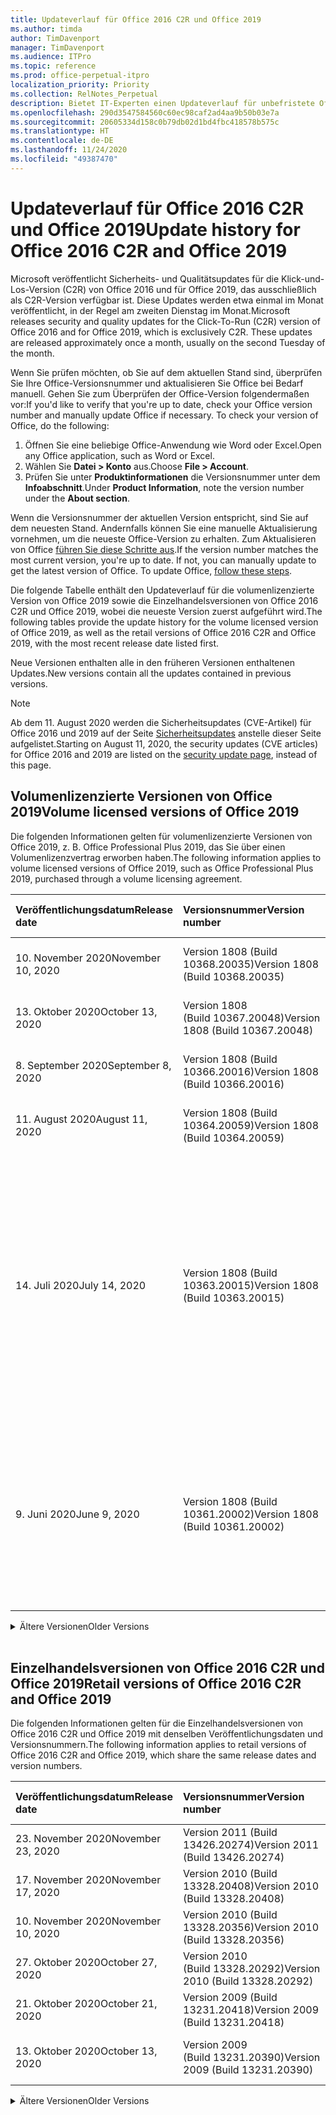 ```yaml
---
title: Updateverlauf für Office 2016 C2R und Office 2019
ms.author: timda
author: TimDavenport
manager: TimDavenport
ms.audience: ITPro
ms.topic: reference
ms.prod: office-perpetual-itpro
localization_priority: Priority
ms.collection: RelNotes_Perpetual
description: Bietet IT-Experten einen Updateverlauf für unbefristete Office 2016- und 2019-Versionen, die Klick-und-Los (C2R) verwenden.
ms.openlocfilehash: 290d3547584560c60ec98caf2ad4aa9b50b03e7a
ms.sourcegitcommit: 20605334d158c0b79db02d1bd4fbc418578b575c
ms.translationtype: HT
ms.contentlocale: de-DE
ms.lasthandoff: 11/24/2020
ms.locfileid: "49387470"
---
```

# <a name="update-history-for-office-2016-c2r-and-office-2019"></a><span data-ttu-id="5f303-103">Updateverlauf für Office 2016 C2R und Office 2019</span><span class="sxs-lookup"><span data-stu-id="5f303-103">Update history for Office 2016 C2R and Office 2019</span></span>

<span data-ttu-id="5f303-p101">Microsoft veröffentlicht Sicherheits- und Qualitätsupdates für die Klick-und-Los-Version (C2R) von Office 2016 und für Office 2019, das ausschließlich als C2R-Version verfügbar ist. Diese Updates werden etwa einmal im Monat veröffentlicht, in der Regel am zweiten Dienstag im Monat.</span><span class="sxs-lookup"><span data-stu-id="5f303-p101">Microsoft releases security and quality updates for the Click-To-Run (C2R) version of Office 2016 and for Office 2019, which is exclusively C2R. These updates are released approximately once a month, usually on the second Tuesday of the month.</span></span>

<span data-ttu-id="5f303-p102">Wenn Sie prüfen möchten, ob Sie auf dem aktuellen Stand sind, überprüfen Sie Ihre Office-Versionsnummer und aktualisieren Sie Office bei Bedarf manuell. Gehen Sie zum Überprüfen der Office-Version folgendermaßen vor:</span><span class="sxs-lookup"><span data-stu-id="5f303-p102">If you'd like to verify that you're up to date, check your Office version number and manually update Office if necessary. To check your version of Office, do the following:</span></span>

  1.    <span data-ttu-id="5f303-108">Öffnen Sie eine beliebige Office-Anwendung wie Word oder Excel.</span><span class="sxs-lookup"><span data-stu-id="5f303-108">Open any Office application, such as Word or Excel.</span></span>
  2.    <span data-ttu-id="5f303-109">Wählen Sie **Datei > Konto** aus.</span><span class="sxs-lookup"><span data-stu-id="5f303-109">Choose **File > Account**.</span></span>
  3.    <span data-ttu-id="5f303-110">Prüfen Sie unter **Produktinformationen** die Versionsnummer unter dem **Infoabschnitt**.</span><span class="sxs-lookup"><span data-stu-id="5f303-110">Under **Product Information**, note the version number under the **About section**.</span></span>

<span data-ttu-id="5f303-p103">Wenn die Versionsnummer der aktuellen Version entspricht, sind Sie auf dem neuesten Stand. Andernfalls können Sie eine manuelle Aktualisierung vornehmen, um die neueste Office-Version zu erhalten. Zum Aktualisieren von Office [führen Sie diese Schritte aus](https://support.office.com/article/2ab296f3-7f03-43a2-8e50-46de917611c5).</span><span class="sxs-lookup"><span data-stu-id="5f303-p103">If the version number matches the most current version, you're up to date. If not, you can manually update to get the latest version of Office. To update Office, [follow these steps](https://support.office.com/article/2ab296f3-7f03-43a2-8e50-46de917611c5).</span></span>


<span data-ttu-id="5f303-114">Die folgende Tabelle enthält den Updateverlauf für die volumenlizenzierte Version von Office 2019 sowie die Einzelhandelsversionen von Office 2016 C2R und Office 2019, wobei die neueste Version zuerst aufgeführt wird.</span><span class="sxs-lookup"><span data-stu-id="5f303-114">The following tables provide the update history for the volume licensed version of Office 2019, as well as the retail versions of Office 2016 C2R and Office 2019, with the most recent release date listed first.</span></span>

<span data-ttu-id="5f303-115">Neue Versionen enthalten alle in den früheren Versionen enthaltenen Updates.</span><span class="sxs-lookup"><span data-stu-id="5f303-115">New versions contain all the updates contained in previous versions.</span></span>


 > [!NOTE]
> <span data-ttu-id="5f303-116">Ab dem 11. August 2020 werden die Sicherheitsupdates (CVE-Artikel) für Office 2016 und 2019 auf der Seite [Sicherheitsupdates](https://docs.microsoft.com/officeupdates/microsoft365-apps-security-updates) anstelle dieser Seite aufgelistet.</span><span class="sxs-lookup"><span data-stu-id="5f303-116">Starting on August 11, 2020, the security updates (CVE articles) for Office 2016 and 2019 are listed on the [security update page](https://docs.microsoft.com/officeupdates/microsoft365-apps-security-updates), instead of this page.</span></span> 


## <a name="volume-licensed-versions-of-office-2019"></a><span data-ttu-id="5f303-117">Volumenlizenzierte Versionen von Office 2019</span><span class="sxs-lookup"><span data-stu-id="5f303-117">Volume licensed versions of Office 2019</span></span>
<span data-ttu-id="5f303-118">Die folgenden Informationen gelten für volumenlizenzierte Versionen von Office 2019, z. B. Office Professional Plus 2019, das Sie über einen Volumenlizenzvertrag erworben haben.</span><span class="sxs-lookup"><span data-stu-id="5f303-118">The following information applies to volume licensed versions of Office 2019, such as Office Professional Plus 2019, purchased through a volume licensing agreement.</span></span>

[//]: # (NICHT ENTFERNEN VL TABELLE START)


|<span data-ttu-id="5f303-120">**Veröffentlichungsdatum**</span><span class="sxs-lookup"><span data-stu-id="5f303-120">**Release date**</span></span>|<span data-ttu-id="5f303-121">**Versionsnummer**</span><span class="sxs-lookup"><span data-stu-id="5f303-121">**Version number**</span></span>|<span data-ttu-id="5f303-122">**Weitere Informationen**</span><span class="sxs-lookup"><span data-stu-id="5f303-122">**More information**</span></span>|
|:-----|:-----|:-----|
|<span data-ttu-id="5f303-123">10. November 2020</span><span class="sxs-lookup"><span data-stu-id="5f303-123">November 10, 2020</span></span>|<span data-ttu-id="5f303-124">Version 1808 (Build 10368.20035)</span><span class="sxs-lookup"><span data-stu-id="5f303-124">Version 1808 (Build 10368.20035)</span></span>| <span data-ttu-id="5f303-125">Lesen Sie die Seite [Sicherheitsupdates](https://docs.microsoft.com/officeupdates/microsoft365-apps-security-updates)</span><span class="sxs-lookup"><span data-stu-id="5f303-125">See the [security update page](https://docs.microsoft.com/officeupdates/microsoft365-apps-security-updates)</span></span> |
|<span data-ttu-id="5f303-126">13. Oktober 2020</span><span class="sxs-lookup"><span data-stu-id="5f303-126">October 13, 2020</span></span>|<span data-ttu-id="5f303-127">Version 1808 (Build 10367.20048)</span><span class="sxs-lookup"><span data-stu-id="5f303-127">Version 1808 (Build 10367.20048)</span></span>|<span data-ttu-id="5f303-128">Lesen Sie die Seite [Sicherheitsupdates](https://docs.microsoft.com/officeupdates/microsoft365-apps-security-updates)</span><span class="sxs-lookup"><span data-stu-id="5f303-128">See the [security update page](https://docs.microsoft.com/officeupdates/microsoft365-apps-security-updates)</span></span>  |
|<span data-ttu-id="5f303-129">8. September 2020</span><span class="sxs-lookup"><span data-stu-id="5f303-129">September 8, 2020</span></span>|<span data-ttu-id="5f303-130">Version 1808 (Build 10366.20016)</span><span class="sxs-lookup"><span data-stu-id="5f303-130">Version 1808 (Build 10366.20016)</span></span>|<span data-ttu-id="5f303-131">Lesen Sie die Seite [Sicherheitsupdates](https://docs.microsoft.com/officeupdates/microsoft365-apps-security-updates)</span><span class="sxs-lookup"><span data-stu-id="5f303-131">See the [security update page](https://docs.microsoft.com/officeupdates/microsoft365-apps-security-updates)</span></span> |
|<span data-ttu-id="5f303-132">11. August 2020</span><span class="sxs-lookup"><span data-stu-id="5f303-132">August 11, 2020</span></span>|<span data-ttu-id="5f303-133">Version 1808 (Build 10364.20059)</span><span class="sxs-lookup"><span data-stu-id="5f303-133">Version 1808 (Build 10364.20059)</span></span>|<span data-ttu-id="5f303-134">Lesen Sie die Seite [Sicherheitsupdates](https://docs.microsoft.com/officeupdates/microsoft365-apps-security-updates)</span><span class="sxs-lookup"><span data-stu-id="5f303-134">See the [security update page](https://docs.microsoft.com/officeupdates/microsoft365-apps-security-updates)</span></span> |
|<span data-ttu-id="5f303-135">14. Juli 2020</span><span class="sxs-lookup"><span data-stu-id="5f303-135">July 14, 2020</span></span>   |<span data-ttu-id="5f303-136">Version 1808 (Build 10363.20015)</span><span class="sxs-lookup"><span data-stu-id="5f303-136">Version 1808 (Build 10363.20015)</span></span>  |[<span data-ttu-id="5f303-137">CVE-2020-1342</span><span class="sxs-lookup"><span data-stu-id="5f303-137">CVE-2020-1342</span></span>](https://portal.msrc.microsoft.com/en-US/security-guidance/advisory/CVE-2020-1342) <br/>[<span data-ttu-id="5f303-138">CVE-2020-1349</span><span class="sxs-lookup"><span data-stu-id="5f303-138">CVE-2020-1349</span></span>](https://portal.msrc.microsoft.com/en-US/security-guidance/advisory/CVE-2020-1349) <br/>[<span data-ttu-id="5f303-139">CVE-2020-1445</span><span class="sxs-lookup"><span data-stu-id="5f303-139">CVE-2020-1445</span></span>](https://portal.msrc.microsoft.com/en-US/security-guidance/advisory/CVE-2020-1445) <br/>[<span data-ttu-id="5f303-140">CVE-2020-1446</span><span class="sxs-lookup"><span data-stu-id="5f303-140">CVE-2020-1446</span></span>](https://portal.msrc.microsoft.com/en-US/security-guidance/advisory/CVE-2020-1446) <br/>[<span data-ttu-id="5f303-141">CVE-2020-1447</span><span class="sxs-lookup"><span data-stu-id="5f303-141">CVE-2020-1447</span></span>](https://portal.msrc.microsoft.com/en-US/security-guidance/advisory/CVE-2020-1447) <br/>[<span data-ttu-id="5f303-142">CVE-2020-1448</span><span class="sxs-lookup"><span data-stu-id="5f303-142">CVE-2020-1448</span></span>](https://portal.msrc.microsoft.com/en-US/security-guidance/advisory/CVE-2020-1448) <br/>[<span data-ttu-id="5f303-143">CVE-2020-1449</span><span class="sxs-lookup"><span data-stu-id="5f303-143">CVE-2020-1449</span></span>](https://portal.msrc.microsoft.com/en-US/security-guidance/advisory/CVE-2020-1449) <br/>|
|<span data-ttu-id="5f303-144">9. Juni 2020</span><span class="sxs-lookup"><span data-stu-id="5f303-144">June 9, 2020</span></span>   |<span data-ttu-id="5f303-145">Version 1808 (Build 10361.20002)</span><span class="sxs-lookup"><span data-stu-id="5f303-145">Version 1808 (Build 10361.20002)</span></span>  |[<span data-ttu-id="5f303-146">CVE-2020-1225</span><span class="sxs-lookup"><span data-stu-id="5f303-146">CVE-2020-1225</span></span>](https://portal.msrc.microsoft.com/en-US/security-guidance/advisory/CVE-2020-1225) <br/> [<span data-ttu-id="5f303-147">CVE-2020-1226</span><span class="sxs-lookup"><span data-stu-id="5f303-147">CVE-2020-1226</span></span>](https://portal.msrc.microsoft.com/en-US/security-guidance/advisory/CVE-2020-1226) <br/>[<span data-ttu-id="5f303-148">CVE-2020-1229</span><span class="sxs-lookup"><span data-stu-id="5f303-148">CVE-2020-1229</span></span>](https://portal.msrc.microsoft.com/en-US/security-guidance/advisory/CVE-2020-1229) <br/>[<span data-ttu-id="5f303-149">CVE-2020-1321</span><span class="sxs-lookup"><span data-stu-id="5f303-149">CVE-2020-1321</span></span>](https://portal.msrc.microsoft.com/en-US/security-guidance/advisory/CVE-2020-1321) <br/>[<span data-ttu-id="5f303-150">CVE-2020-1322</span><span class="sxs-lookup"><span data-stu-id="5f303-150">CVE-2020-1322</span></span>](https://portal.msrc.microsoft.com/en-US/security-guidance/advisory/CVE-2020-1322) <br/>|


[//]: # (NICHT ENTFERNEN VL TABELLE ENDE)

<details>
<summary><span data-ttu-id="5f303-152">Ältere Versionen</span><span class="sxs-lookup"><span data-stu-id="5f303-152">Older Versions</span></span></summary>
 

[//]: # (NICHT ENTFERNEN VL ALTE TABELLE START)


|<span data-ttu-id="5f303-154">**Veröffentlichungsdatum**</span><span class="sxs-lookup"><span data-stu-id="5f303-154">**Release date**</span></span>|<span data-ttu-id="5f303-155">**Versionsnummer**</span><span class="sxs-lookup"><span data-stu-id="5f303-155">**Version number**</span></span>|<span data-ttu-id="5f303-156">**Weitere Informationen**</span><span class="sxs-lookup"><span data-stu-id="5f303-156">**More information**</span></span>|
|:-----|:-----|:-----|
|<span data-ttu-id="5f303-157">12. Mai 2020</span><span class="sxs-lookup"><span data-stu-id="5f303-157">May 12, 2020</span></span>   |<span data-ttu-id="5f303-158">Version 1808 (Build 10359.20023)</span><span class="sxs-lookup"><span data-stu-id="5f303-158">Version 1808 (Build 10359.20023)</span></span>  |[<span data-ttu-id="5f303-159">CVE-2020-0901</span><span class="sxs-lookup"><span data-stu-id="5f303-159">CVE-2020-0901</span></span>](https://portal.msrc.microsoft.com/en-US/security-guidance/advisory/CVE-2020-0901) <br/> |
|<span data-ttu-id="5f303-160">14. April 2020</span><span class="sxs-lookup"><span data-stu-id="5f303-160">April 14, 2020</span></span>   |<span data-ttu-id="5f303-161">Version 1808 (Build 10358.20061)</span><span class="sxs-lookup"><span data-stu-id="5f303-161">Version 1808 (Build 10358.20061)</span></span>  |[<span data-ttu-id="5f303-162">CVE-2020-0760</span><span class="sxs-lookup"><span data-stu-id="5f303-162">CVE-2020-0760</span></span>](https://portal.msrc.microsoft.com/en-US/security-guidance/advisory/CVE-2020-0760) <br/> [<span data-ttu-id="5f303-163">CVE-2020-0906</span><span class="sxs-lookup"><span data-stu-id="5f303-163">CVE-2020-0906</span></span>](https://portal.msrc.microsoft.com/en-US/security-guidance/advisory/CVE-2020-0906) <br/> [<span data-ttu-id="5f303-164">CVE-2020-0961</span><span class="sxs-lookup"><span data-stu-id="5f303-164">CVE-2020-0961</span></span>](https://portal.msrc.microsoft.com/en-US/security-guidance/advisory/CVE-2020-0961) <br/> [<span data-ttu-id="5f303-165">CVE-2020-0980</span><span class="sxs-lookup"><span data-stu-id="5f303-165">CVE-2020-0980</span></span>](https://portal.msrc.microsoft.com/en-US/security-guidance/advisory/CVE-2020-0980) <br/>[<span data-ttu-id="5f303-166">CVE-2020-0991</span><span class="sxs-lookup"><span data-stu-id="5f303-166">CVE-2020-0991</span></span>](https://portal.msrc.microsoft.com/en-US/security-guidance/advisory/CVE-2020-0991) <br/> |
|<span data-ttu-id="5f303-167">10. März 2020</span><span class="sxs-lookup"><span data-stu-id="5f303-167">March 10, 2020</span></span>   |<span data-ttu-id="5f303-168">Version 1808 (Build 10357.20081)</span><span class="sxs-lookup"><span data-stu-id="5f303-168">Version 1808 (Build 10357.20081)</span></span>  |[<span data-ttu-id="5f303-169">CVE-2020-0850</span><span class="sxs-lookup"><span data-stu-id="5f303-169">CVE-2020-0850</span></span>](https://portal.msrc.microsoft.com/en-US/security-guidance/advisory/CVE-2020-0850) <br/> [<span data-ttu-id="5f303-170">CVE-2020-0852</span><span class="sxs-lookup"><span data-stu-id="5f303-170">CVE-2020-0852</span></span>](https://portal.msrc.microsoft.com/en-US/security-guidance/advisory/CVE-2020-0852) <br/> [<span data-ttu-id="5f303-171">CVE-2020-0892</span><span class="sxs-lookup"><span data-stu-id="5f303-171">CVE-2020-0892</span></span>](https://portal.msrc.microsoft.com/en-US/security-guidance/advisory/CVE-2020-0892) <br/>  |
|<span data-ttu-id="5f303-172">11. Februar 2020</span><span class="sxs-lookup"><span data-stu-id="5f303-172">February 11, 2020</span></span>   |<span data-ttu-id="5f303-173">Version 1808 (Build 10356.20006)</span><span class="sxs-lookup"><span data-stu-id="5f303-173">Version 1808 (Build 10356.20006)</span></span>  |[<span data-ttu-id="5f303-174">CVE-2020-0696</span><span class="sxs-lookup"><span data-stu-id="5f303-174">CVE-2020-0696</span></span>](https://portal.msrc.microsoft.com/en-us/security-guidance/advisory/CVE-2020-0696) <br/> [<span data-ttu-id="5f303-175">CVE-2020-0759</span><span class="sxs-lookup"><span data-stu-id="5f303-175">CVE-2020-0759</span></span>](https://portal.msrc.microsoft.com/en-US/security-guidance/advisory/CVE-2020-0759) <br/>  |


[//]: # (NICHT ENTFERNEN VL ALTE TABELLE ENDE)

</details>


<br/>

## <a name="retail-versions-of-office-2016-c2r-and-office-2019"></a><span data-ttu-id="5f303-177">Einzelhandelsversionen von Office 2016 C2R und Office 2019</span><span class="sxs-lookup"><span data-stu-id="5f303-177">Retail versions of Office 2016 C2R and Office 2019</span></span>
<span data-ttu-id="5f303-178">Die folgenden Informationen gelten für die Einzelhandelsversionen von Office 2016 C2R und Office 2019 mit denselben Veröffentlichungsdaten und Versionsnummern.</span><span class="sxs-lookup"><span data-stu-id="5f303-178">The following information applies to retail versions of Office 2016 C2R and Office 2019, which share the same release dates and version numbers.</span></span>

[//]: # (NICHT ENTFERNEN EINZELHANDEL TABELLE START)


|<span data-ttu-id="5f303-180">**Veröffentlichungsdatum**</span><span class="sxs-lookup"><span data-stu-id="5f303-180">**Release date**</span></span>|<span data-ttu-id="5f303-181">**Versionsnummer**</span><span class="sxs-lookup"><span data-stu-id="5f303-181">**Version number**</span></span>|<span data-ttu-id="5f303-182">**Weitere Informationen**</span><span class="sxs-lookup"><span data-stu-id="5f303-182">**More information**</span></span>|
|:-----|:-----|:-----|
|<span data-ttu-id="5f303-183">23. November 2020</span><span class="sxs-lookup"><span data-stu-id="5f303-183">November 23, 2020</span></span>|<span data-ttu-id="5f303-184">Version 2011 (Build 13426.20274)</span><span class="sxs-lookup"><span data-stu-id="5f303-184">Version 2011 (Build 13426.20274)</span></span>| |
|<span data-ttu-id="5f303-185">17. November 2020</span><span class="sxs-lookup"><span data-stu-id="5f303-185">November 17, 2020</span></span>|<span data-ttu-id="5f303-186">Version 2010 (Build 13328.20408)</span><span class="sxs-lookup"><span data-stu-id="5f303-186">Version 2010 (Build 13328.20408)</span></span>| |
|<span data-ttu-id="5f303-187">10. November 2020</span><span class="sxs-lookup"><span data-stu-id="5f303-187">November 10, 2020</span></span>|<span data-ttu-id="5f303-188">Version 2010 (Build 13328.20356)</span><span class="sxs-lookup"><span data-stu-id="5f303-188">Version 2010 (Build 13328.20356)</span></span>| |
|<span data-ttu-id="5f303-189">27. Oktober 2020</span><span class="sxs-lookup"><span data-stu-id="5f303-189">October 27, 2020</span></span>|<span data-ttu-id="5f303-190">Version 2010 (Build 13328.20292)</span><span class="sxs-lookup"><span data-stu-id="5f303-190">Version 2010 (Build 13328.20292)</span></span>| |
|<span data-ttu-id="5f303-191">21. Oktober 2020</span><span class="sxs-lookup"><span data-stu-id="5f303-191">October 21, 2020</span></span>|<span data-ttu-id="5f303-192">Version 2009 (Build 13231.20418)</span><span class="sxs-lookup"><span data-stu-id="5f303-192">Version 2009 (Build 13231.20418)</span></span>| |
|<span data-ttu-id="5f303-193">13. Oktober 2020</span><span class="sxs-lookup"><span data-stu-id="5f303-193">October 13, 2020</span></span>|<span data-ttu-id="5f303-194">Version 2009 (Build 13231.20390)</span><span class="sxs-lookup"><span data-stu-id="5f303-194">Version 2009 (Build 13231.20390)</span></span>|<span data-ttu-id="5f303-195">Lesen Sie die Seite [Sicherheitsupdates](https://docs.microsoft.com/officeupdates/microsoft365-apps-security-updates)</span><span class="sxs-lookup"><span data-stu-id="5f303-195">See the [security update page](https://docs.microsoft.com/officeupdates/microsoft365-apps-security-updates)</span></span>  |


[//]: # (NICHT ENTFERNEN EINZELHANDEL TABELLE ENDE)

<details>
<summary><span data-ttu-id="5f303-197">Ältere Versionen</span><span class="sxs-lookup"><span data-stu-id="5f303-197">Older Versions</span></span></summary>
 

[//]: # (NICHT ENTFERNEN EINZELHANDEL ALTE TABELLE START)


|<span data-ttu-id="5f303-199">**Veröffentlichungsdatum**</span><span class="sxs-lookup"><span data-stu-id="5f303-199">**Release date**</span></span>|<span data-ttu-id="5f303-200">**Versionsnummer**</span><span class="sxs-lookup"><span data-stu-id="5f303-200">**Version number**</span></span>|<span data-ttu-id="5f303-201">**Weitere Informationen**</span><span class="sxs-lookup"><span data-stu-id="5f303-201">**More information**</span></span>|
|:-----|:-----|:-----|
|<span data-ttu-id="5f303-202">8. Oktober 2020</span><span class="sxs-lookup"><span data-stu-id="5f303-202">October 8, 2020</span></span>|<span data-ttu-id="5f303-203">Version 2009 (Build 13231.20368)</span><span class="sxs-lookup"><span data-stu-id="5f303-203">Version 2009 (Build 13231.20368)</span></span>| |
|<span data-ttu-id="5f303-204">28. September 2020</span><span class="sxs-lookup"><span data-stu-id="5f303-204">September 28, 2020</span></span>|<span data-ttu-id="5f303-205">Version 2009 (Build 13231.20262)</span><span class="sxs-lookup"><span data-stu-id="5f303-205">Version 2009 (Build 13231.20262)</span></span>| |
|<span data-ttu-id="5f303-206">22. September 2020</span><span class="sxs-lookup"><span data-stu-id="5f303-206">September 22, 2020</span></span>|<span data-ttu-id="5f303-207">Version 2008 (Build 13127.20508)</span><span class="sxs-lookup"><span data-stu-id="5f303-207">Version 2008 (Build 13127.20508)</span></span>| |
|<span data-ttu-id="5f303-208">9. September 2020</span><span class="sxs-lookup"><span data-stu-id="5f303-208">September 9, 2020</span></span>|<span data-ttu-id="5f303-209">Version 2008 (Build 13127.20408)</span><span class="sxs-lookup"><span data-stu-id="5f303-209">Version 2008 (Build 13127.20408)</span></span>|<span data-ttu-id="5f303-210">Siehe unter der Seite [Sicherheitsupdates](https://docs.microsoft.com/officeupdates/microsoft365-apps-security-updates)</span><span class="sxs-lookup"><span data-stu-id="5f303-210">See the [security update page](https://docs.microsoft.com/officeupdates/microsoft365-apps-security-updates)</span></span> |
|<span data-ttu-id="5f303-211">31. August 2020</span><span class="sxs-lookup"><span data-stu-id="5f303-211">August 31, 2020</span></span>|<span data-ttu-id="5f303-212">Version 2008 (Build 13127.20296)</span><span class="sxs-lookup"><span data-stu-id="5f303-212">Version 2008 (Build 13127.20296)</span></span>| |
|<span data-ttu-id="5f303-213">25. August 2020</span><span class="sxs-lookup"><span data-stu-id="5f303-213">August 25, 2020</span></span>|<span data-ttu-id="5f303-214">Version 2007 (Build 13029.20460)</span><span class="sxs-lookup"><span data-stu-id="5f303-214">Version 2007 (Build 13029.20460)</span></span>| |
|<span data-ttu-id="5f303-215">11. August 2020</span><span class="sxs-lookup"><span data-stu-id="5f303-215">August 11, 2020</span></span>|<span data-ttu-id="5f303-216">Version 2007 (Build 13029.20344)</span><span class="sxs-lookup"><span data-stu-id="5f303-216">Version 2007 (Build 13029.20344)</span></span>|<span data-ttu-id="5f303-217">Lesen Sie die Seite [Sicherheitsupdates](https://docs.microsoft.com/officeupdates/microsoft365-apps-security-updates)</span><span class="sxs-lookup"><span data-stu-id="5f303-217">See the [security update page](https://docs.microsoft.com/officeupdates/microsoft365-apps-security-updates)</span></span> |
|<span data-ttu-id="5f303-218">30. Juli 2020</span><span class="sxs-lookup"><span data-stu-id="5f303-218">July 30, 2020</span></span>|<span data-ttu-id="5f303-219">Version 2007 (Build 13029.20308)</span><span class="sxs-lookup"><span data-stu-id="5f303-219">Version 2007 (Build 13029.20308)</span></span>  |<span data-ttu-id="5f303-220">Korrekturen verschiedener Fehler und Leistungsprobleme.</span><span class="sxs-lookup"><span data-stu-id="5f303-220">Various bug and performance fixes.</span></span>  <br/>  |
|<span data-ttu-id="5f303-221">28. Juli 2020</span><span class="sxs-lookup"><span data-stu-id="5f303-221">July 28, 2020</span></span>|<span data-ttu-id="5f303-222">Version 2006 (Build 13001.20498)</span><span class="sxs-lookup"><span data-stu-id="5f303-222">Version 2006 (Build 13001.20498)</span></span>  |<span data-ttu-id="5f303-223">Korrekturen verschiedener Fehler und Leistungsprobleme.</span><span class="sxs-lookup"><span data-stu-id="5f303-223">Various bug and performance fixes.</span></span>  <br/>  |
|<span data-ttu-id="5f303-224">14. Juli 2020</span><span class="sxs-lookup"><span data-stu-id="5f303-224">July 14, 2020</span></span>|<span data-ttu-id="5f303-225">Version 2006 (Build 13001.20384)</span><span class="sxs-lookup"><span data-stu-id="5f303-225">Version 2006 (Build 13001.20384)</span></span>  |[<span data-ttu-id="5f303-226">CVE-2020-1342</span><span class="sxs-lookup"><span data-stu-id="5f303-226">CVE-2020-1342</span></span>](https://portal.msrc.microsoft.com/en-US/security-guidance/advisory/CVE-2020-1342) <br/>[<span data-ttu-id="5f303-227">CVE-2020-1349</span><span class="sxs-lookup"><span data-stu-id="5f303-227">CVE-2020-1349</span></span>](https://portal.msrc.microsoft.com/en-US/security-guidance/advisory/CVE-2020-1349) <br/>[<span data-ttu-id="5f303-228">CVE-2020-1445</span><span class="sxs-lookup"><span data-stu-id="5f303-228">CVE-2020-1445</span></span>](https://portal.msrc.microsoft.com/en-US/security-guidance/advisory/CVE-2020-1445) <br/>[<span data-ttu-id="5f303-229">CVE-2020-1446</span><span class="sxs-lookup"><span data-stu-id="5f303-229">CVE-2020-1446</span></span>](https://portal.msrc.microsoft.com/en-US/security-guidance/advisory/CVE-2020-1446) <br/>[<span data-ttu-id="5f303-230">CVE-2020-1447</span><span class="sxs-lookup"><span data-stu-id="5f303-230">CVE-2020-1447</span></span>](https://portal.msrc.microsoft.com/en-US/security-guidance/advisory/CVE-2020-1447) <br/>[<span data-ttu-id="5f303-231">CVE-2020-1449</span><span class="sxs-lookup"><span data-stu-id="5f303-231">CVE-2020-1449</span></span>](https://portal.msrc.microsoft.com/en-US/security-guidance/advisory/CVE-2020-1449) <br/>[<span data-ttu-id="5f303-232">CVE-2020-1458</span><span class="sxs-lookup"><span data-stu-id="5f303-232">CVE-2020-1458</span></span>](https://portal.msrc.microsoft.com/en-US/security-guidance/advisory/CVE-2020-1458) <br/>|
|<span data-ttu-id="5f303-233">30. Juni 2020</span><span class="sxs-lookup"><span data-stu-id="5f303-233">June 30, 2020</span></span>|<span data-ttu-id="5f303-234">Version 2006 (Build 13001.20266)</span><span class="sxs-lookup"><span data-stu-id="5f303-234">Version 2006 (Build 13001.20266)</span></span>  |<span data-ttu-id="5f303-235">Korrekturen verschiedener Fehler und Leistungsprobleme.</span><span class="sxs-lookup"><span data-stu-id="5f303-235">Various bug and performance fixes.</span></span>  <br/>  |
|<span data-ttu-id="5f303-236">24. Juni 2020</span><span class="sxs-lookup"><span data-stu-id="5f303-236">June 24, 2020</span></span>|<span data-ttu-id="5f303-237">Version 2005 (Build 12827.20470)</span><span class="sxs-lookup"><span data-stu-id="5f303-237">Version 2005 (Build 12827.20470)</span></span>  |<span data-ttu-id="5f303-238">Korrekturen verschiedener Fehler und Leistungsprobleme.</span><span class="sxs-lookup"><span data-stu-id="5f303-238">Various bug and performance fixes.</span></span>  <br/>  |
|<span data-ttu-id="5f303-239">9. Juni 2020</span><span class="sxs-lookup"><span data-stu-id="5f303-239">June 9, 2020</span></span>|<span data-ttu-id="5f303-240">Version 2005 (Build 12827.20336)</span><span class="sxs-lookup"><span data-stu-id="5f303-240">Version 2005 (Build 12827.20336)</span></span>  |[<span data-ttu-id="5f303-241">CVE-2020-1225</span><span class="sxs-lookup"><span data-stu-id="5f303-241">CVE-2020-1225</span></span>](https://portal.msrc.microsoft.com/en-US/security-guidance/advisory/CVE-2020-1225)  <br/> [<span data-ttu-id="5f303-242">CVE-2020-1226</span><span class="sxs-lookup"><span data-stu-id="5f303-242">CVE-2020-1226</span></span>](https://portal.msrc.microsoft.com/en-US/security-guidance/advisory/CVE-2020-1226)  <br/> [<span data-ttu-id="5f303-243">CVE-2020-1229</span><span class="sxs-lookup"><span data-stu-id="5f303-243">CVE-2020-1229</span></span>](https://portal.msrc.microsoft.com/en-US/security-guidance/advisory/CVE-2020-1229)  <br/> [<span data-ttu-id="5f303-244">CVE-2020-1321</span><span class="sxs-lookup"><span data-stu-id="5f303-244">CVE-2020-1321</span></span>](https://portal.msrc.microsoft.com/en-US/security-guidance/advisory/CVE-2020-1321)  <br/> [<span data-ttu-id="5f303-245">CVE-2020-1322</span><span class="sxs-lookup"><span data-stu-id="5f303-245">CVE-2020-1322</span></span>](https://portal.msrc.microsoft.com/en-US/security-guidance/advisory/CVE-2020-1322)  <br/>|
|<span data-ttu-id="5f303-246">2. Juni 2020</span><span class="sxs-lookup"><span data-stu-id="5f303-246">June 2, 2020</span></span>|<span data-ttu-id="5f303-247">Version 2005 (Build 12827.20268)</span><span class="sxs-lookup"><span data-stu-id="5f303-247">Version 2005 (Build 12827.20268)</span></span>  |<span data-ttu-id="5f303-248">Korrekturen verschiedener Fehler und Leistungsprobleme.</span><span class="sxs-lookup"><span data-stu-id="5f303-248">Various bug and performance fixes.</span></span>  <br/>  |
|<span data-ttu-id="5f303-249">21. Mai 2020</span><span class="sxs-lookup"><span data-stu-id="5f303-249">May 21, 2020</span></span>|<span data-ttu-id="5f303-250">Version 2004 (Build 12730.20352)</span><span class="sxs-lookup"><span data-stu-id="5f303-250">Version 2004 (Build 12730.20352)</span></span>  |<span data-ttu-id="5f303-251">Korrekturen verschiedener Fehler und Leistungsprobleme.</span><span class="sxs-lookup"><span data-stu-id="5f303-251">Various bug and performance fixes.</span></span>  <br/>  |
|<span data-ttu-id="5f303-252">12. Mai 2020</span><span class="sxs-lookup"><span data-stu-id="5f303-252">May 12, 2020</span></span>|<span data-ttu-id="5f303-253">Version 2004 (Build 12730.20270)</span><span class="sxs-lookup"><span data-stu-id="5f303-253">Version 2004 (Build 12730.20270)</span></span>  |[<span data-ttu-id="5f303-254">CVE-2020-0901</span><span class="sxs-lookup"><span data-stu-id="5f303-254">CVE-2020-0901</span></span>](https://portal.msrc.microsoft.com/en-US/security-guidance/advisory/CVE-2020-0901)  <br/>  |
|<span data-ttu-id="5f303-255">4. Mai 2020</span><span class="sxs-lookup"><span data-stu-id="5f303-255">May 4, 2020</span></span>|<span data-ttu-id="5f303-256">Version 2004 (Build 12730.20250)</span><span class="sxs-lookup"><span data-stu-id="5f303-256">Version 2004 (Build 12730.20250)</span></span>  |[<span data-ttu-id="5f303-257">Link</span><span class="sxs-lookup"><span data-stu-id="5f303-257">Link</span></span>](https://support.microsoft.com/office/excel-word-powerpoint-file-becomes-corrupt-when-opening-a-file-that-contains-a-vba-project-or-after-enabling-a-macro-in-an-open-file-ad6ee6ca-db23-4614-a403-282821eb99f6?ui=en-us&rs=en-us&ad=us)<br/>  |
|<span data-ttu-id="5f303-258">29. April 2020</span><span class="sxs-lookup"><span data-stu-id="5f303-258">April 29, 2020</span></span>|<span data-ttu-id="5f303-259">Version 2004 (Build 12730.20236)</span><span class="sxs-lookup"><span data-stu-id="5f303-259">Version 2004 (Build 12730.20236)</span></span>  |<span data-ttu-id="5f303-260">Korrekturen verschiedener Fehler und Leistungsprobleme.</span><span class="sxs-lookup"><span data-stu-id="5f303-260">Various bug and performance fixes.</span></span> <br/>  |
|<span data-ttu-id="5f303-261">15. April 2020</span><span class="sxs-lookup"><span data-stu-id="5f303-261">April 15, 2020</span></span>|<span data-ttu-id="5f303-262">Version 2003 (Build 12624.20466)</span><span class="sxs-lookup"><span data-stu-id="5f303-262">Version 2003 (Build 12624.20466)</span></span>  |<span data-ttu-id="5f303-263">Korrekturen verschiedener Fehler und Leistungsprobleme.</span><span class="sxs-lookup"><span data-stu-id="5f303-263">Various bug and performance fixes.</span></span> <br/>  |
|<span data-ttu-id="5f303-264">14. April 2020</span><span class="sxs-lookup"><span data-stu-id="5f303-264">April 14, 2020</span></span>|<span data-ttu-id="5f303-265">Version 2003 (Build 12624.20442)</span><span class="sxs-lookup"><span data-stu-id="5f303-265">Version 2003 (Build 12624.20442)</span></span>  |[<span data-ttu-id="5f303-266">CVE-2020-0760</span><span class="sxs-lookup"><span data-stu-id="5f303-266">CVE-2020-0760</span></span>](https://portal.msrc.microsoft.com/en-US/security-guidance/advisory/CVE-2020-0760) <br/> [<span data-ttu-id="5f303-267">CVE-2020-0906</span><span class="sxs-lookup"><span data-stu-id="5f303-267">CVE-2020-0906</span></span>](https://portal.msrc.microsoft.com/en-US/security-guidance/advisory/CVE-2020-0906) <br/> [<span data-ttu-id="5f303-268">CVE-2020-0961</span><span class="sxs-lookup"><span data-stu-id="5f303-268">CVE-2020-0961</span></span>](https://portal.msrc.microsoft.com/en-US/security-guidance/advisory/CVE-2020-0961) <br/> [<span data-ttu-id="5f303-269">CVE-2020-0979</span><span class="sxs-lookup"><span data-stu-id="5f303-269">CVE-2020-0979</span></span>](https://portal.msrc.microsoft.com/en-US/security-guidance/advisory/CVE-2020-0979) <br/> [<span data-ttu-id="5f303-270">CVE-2020-0980</span><span class="sxs-lookup"><span data-stu-id="5f303-270">CVE-2020-0980</span></span>](https://portal.msrc.microsoft.com/en-US/security-guidance/advisory/CVE-2020-0980) <br/>[<span data-ttu-id="5f303-271">CVE-2020-0991</span><span class="sxs-lookup"><span data-stu-id="5f303-271">CVE-2020-0991</span></span>](https://portal.msrc.microsoft.com/en-US/security-guidance/advisory/CVE-2020-0991) <br/> |
|<span data-ttu-id="5f303-272">31. März 2020</span><span class="sxs-lookup"><span data-stu-id="5f303-272">March 31, 2020</span></span>|<span data-ttu-id="5f303-273">Version 2003 (Build 12624.20382)</span><span class="sxs-lookup"><span data-stu-id="5f303-273">Version 2003 (Build 12624.20382)</span></span>  |<span data-ttu-id="5f303-274">Korrekturen verschiedener Fehler und Leistungsprobleme.</span><span class="sxs-lookup"><span data-stu-id="5f303-274">Various bug and performance fixes.</span></span> <br/>  |
|<span data-ttu-id="5f303-275">25. März 2020</span><span class="sxs-lookup"><span data-stu-id="5f303-275">March 25, 2020</span></span>|<span data-ttu-id="5f303-276">Version 2003 (Build 12624.20320)</span><span class="sxs-lookup"><span data-stu-id="5f303-276">Version 2003 (Build 12624.20320)</span></span>  |<span data-ttu-id="5f303-277">Korrekturen verschiedener Fehler und Leistungsprobleme.</span><span class="sxs-lookup"><span data-stu-id="5f303-277">Various bug and performance fixes.</span></span> <br/>  |
|<span data-ttu-id="5f303-278">10. März 2020</span><span class="sxs-lookup"><span data-stu-id="5f303-278">March 10, 2020</span></span>|<span data-ttu-id="5f303-279">Version 2002 (Build 12527.20278)</span><span class="sxs-lookup"><span data-stu-id="5f303-279">Version 2002 (Build 12527.20278)</span></span>  |[<span data-ttu-id="5f303-280">CVE-2020-0850</span><span class="sxs-lookup"><span data-stu-id="5f303-280">CVE-2020-0850</span></span>](https://portal.msrc.microsoft.com/en-US/security-guidance/advisory/CVE-2020-0850) <br/> [<span data-ttu-id="5f303-281">CVE-2020-0851</span><span class="sxs-lookup"><span data-stu-id="5f303-281">CVE-2020-0851</span></span>](https://portal.msrc.microsoft.com/en-US/security-guidance/advisory/CVE-2020-0851) <br/> [<span data-ttu-id="5f303-282">CVE-2020-0855</span><span class="sxs-lookup"><span data-stu-id="5f303-282">CVE-2020-0855</span></span>](https://portal.msrc.microsoft.com/en-US/security-guidance/advisory/CVE-2020-0855) <br/> [<span data-ttu-id="5f303-283">CVE-2020-0892</span><span class="sxs-lookup"><span data-stu-id="5f303-283">CVE-2020-0892</span></span>](https://portal.msrc.microsoft.com/en-US/security-guidance/advisory/CVE-2020-0892) <br/>  |
|<span data-ttu-id="5f303-284">1. März 2020</span><span class="sxs-lookup"><span data-stu-id="5f303-284">March 1, 2020</span></span>   |<span data-ttu-id="5f303-285">Version 2002 (Build 12527.20242)</span><span class="sxs-lookup"><span data-stu-id="5f303-285">Version 2002 (Build 12527.20242)</span></span>  |<span data-ttu-id="5f303-286">Behebt ein Problem, das bewirkt hatte, dass Anwendungen von Drittanbietern über Outlook keine E-Mails mehr senden konnten.</span><span class="sxs-lookup"><span data-stu-id="5f303-286">Addresses an issue that caused third party applications to be unable to send email from Outlook.</span></span> <br/>  |


[//]: # (NICHT ENTFERNEN EINZELHANDEL ALTE TABELLE ENDE)


</details>






